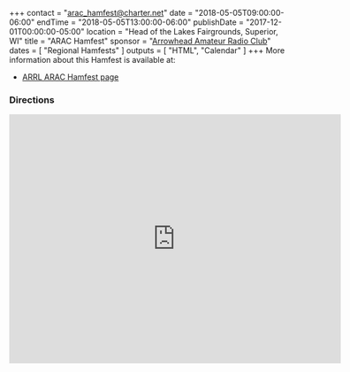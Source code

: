 +++
contact = "[arac_hamfest@charter.net](mailto:arac_hamfest@charter.net)"
date = "2018-05-05T09:00:00-06:00"
endTime = "2018-05-05T13:00:00-06:00"
publishDate = "2017-12-01T00:00:00-05:00"
location = "Head of the Lakes Fairgrounds, Superior, WI"
title = "ARAC Hamfest"
sponsor = "[Arrowhead Amateur Radio Club](http://www.thearac.org/)"
dates = [ "Regional Hamfests" ]
outputs = [ "HTML", "Calendar" ]
+++
More information about this Hamfest is available at:

* [ARRL ARAC Hamfest page](http://www.arrl.org/hamfests/arac-hamfest-13)

### Directions
<iframe src="https://www.google.com/maps/embed?pb=!1m18!1m12!1m3!1d2737.0522533322373!2d-92.10641438344206!3d46.684969679134575!2m3!1f0!2f0!3f0!3m2!1i1024!2i768!4f13.1!3m3!1m2!1s0x52ae502c02b2de1f%3A0x7bf7897a9ca91a87!2sHead+of+the+Lakes+Fair+Inc!5e0!3m2!1sen!2sus!4v1484770697200" width="600" height="450" frameborder="0" style="border:0" allowfullscreen></iframe>
